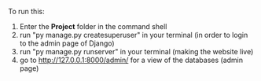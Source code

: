 To run this:

1. Enter the **Project** folder in the command shell
2. run "py manage.py createsuperuser" in your terminal (in order to login to the admin page of Django)
3. run "py manage.py runserver" in your terminal (making the website live)
4. go to http://127.0.0.1:8000/admin/ for a view of the databases (admin page)